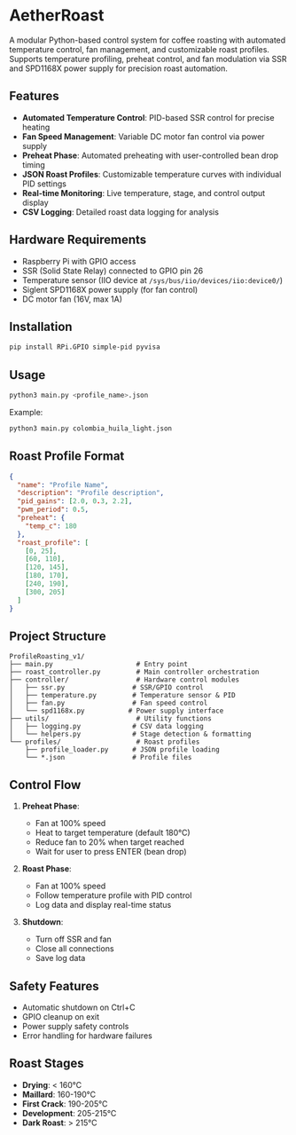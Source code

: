 # AetherRoast
A modular Python-based control system for coffee roasting with automated temperature control, fan management, and customizable roast profiles.
Supports temperature profiling, preheat control, and fan modulation via SSR and SPD1168X power supply for precision roast automation.

## Features

- **Automated Temperature Control**: PID-based SSR control for precise heating
- **Fan Speed Management**: Variable DC motor fan control via power supply
- **Preheat Phase**: Automated preheating with user-controlled bean drop timing
- **JSON Roast Profiles**: Customizable temperature curves with individual PID settings
- **Real-time Monitoring**: Live temperature, stage, and control output display
- **CSV Logging**: Detailed roast data logging for analysis

## Hardware Requirements

- Raspberry Pi with GPIO access
- SSR (Solid State Relay) connected to GPIO pin 26
- Temperature sensor (IIO device at `/sys/bus/iio/devices/iio:device0/`)
- Siglent SPD1168X power supply (for fan control)
- DC motor fan (16V, max 1A)

## Installation

```bash
pip install RPi.GPIO simple-pid pyvisa
```

## Usage

```bash
python3 main.py <profile_name>.json
```

Example:
```bash
python3 main.py colombia_huila_light.json
```

## Roast Profile Format

```json
{
  "name": "Profile Name",
  "description": "Profile description",
  "pid_gains": [2.0, 0.3, 2.2],
  "pwm_period": 0.5,
  "preheat": {
    "temp_c": 180
  },
  "roast_profile": [
    [0, 25],
    [60, 110],
    [120, 145],
    [180, 170],
    [240, 190],
    [300, 205]
  ]
}
```

## Project Structure

```
ProfileRoasting_v1/
├── main.py                     # Entry point
├── roast_controller.py         # Main controller orchestration
├── controller/                 # Hardware control modules
│   ├── ssr.py                 # SSR/GPIO control
│   ├── temperature.py         # Temperature sensor & PID
│   ├── fan.py                 # Fan speed control
│   └── spd1168x.py           # Power supply interface
├── utils/                      # Utility functions
│   ├── logging.py             # CSV data logging
│   └── helpers.py             # Stage detection & formatting
└── profiles/                   # Roast profiles
    ├── profile_loader.py      # JSON profile loading
    └── *.json                 # Profile files
```

## Control Flow

1. **Preheat Phase**: 
   - Fan at 100% speed
   - Heat to target temperature (default 180°C)
   - Reduce fan to 20% when target reached
   - Wait for user to press ENTER (bean drop)

2. **Roast Phase**:
   - Fan at 100% speed
   - Follow temperature profile with PID control
   - Log data and display real-time status

3. **Shutdown**:
   - Turn off SSR and fan
   - Close all connections
   - Save log data

## Safety Features

- Automatic shutdown on Ctrl+C
- GPIO cleanup on exit
- Power supply safety controls
- Error handling for hardware failures

## Roast Stages

- **Drying**: < 160°C
- **Maillard**: 160-190°C  
- **First Crack**: 190-205°C
- **Development**: 205-215°C
- **Dark Roast**: > 215°C
